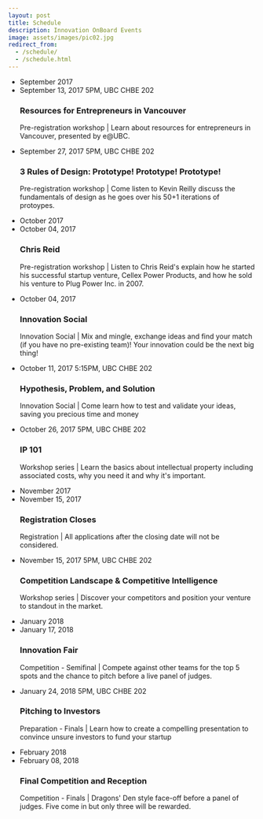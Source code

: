 ```yaml
---
layout: post
title: Schedule
description: Innovation OnBoard Events
image: assets/images/pic02.jpg
redirect_from:
  - /schedule/
  - /schedule.html
---
```


<div class="row">
        <div class="12u$(small)">
            <ul class="timeline">
                <li class="timeline-item period">
                    <div class="timeline-info"></div>
                    <div class="timeline-marker"></div>
                    <div class="timeline-content">
                        <span class="button timeline-title header-inner">September 2017</span>
                    </div>
                </li>
                <li class="timeline-item">
                    <div class="timeline-info">
                        <span>September 13, 2017</span>
                        <span class="timeline-time">5PM, UBC CHBE 202</span>
                    </div>
                    <div class="timeline-marker"></div>
                    <div class="timeline-content">
                        <h3 class="timeline-title">Resources for Entrepreneurs in Vancouver</h3>
                        <p><span class="timeline-desc">Pre-registration workshop</span> | Learn about resources for entrepreneurs in Vancouver, presented by e@UBC.</p>
                    </div>
                </li>
                <li class="timeline-item">
                    <div class="timeline-info">
                        <span>September 27, 2017</span>
                        <span class="timeline-time">5PM, UBC CHBE 202</span>
                    </div>
                    <div class="timeline-marker"></div>
                    <div class="timeline-content">
                        <h3 class="timeline-title">3 Rules of Design: Prototype! Prototype! Prototype!</h3>
                        <p><span class="timeline-desc">Pre-registration workshop</span> | Come listen to Kevin Reilly discuss the fundamentals of design as he goes over his 50+1 iterations of protoypes.</p>
                    </div>
                </li>
                <li class="timeline-item period">
                    <div class="timeline-info"></div>
                    <div class="timeline-marker"></div>
                    <div class="timeline-content">
                        <span class="button timeline-title header-inner">October 2017</span>
                    </div>
                </li>
                <li class="timeline-item">
                    <div class="timeline-info">
                        <span>October 04, 2017</span>
                    </div>
                    <div class="timeline-marker"></div>
                    <div class="timeline-content">
                        <h3 class="timeline-title">Chris Reid</h3>
                        <p><span class="timeline-desc">Pre-registration workshop</span> | Listen to Chris Reid's explain how he started his successful startup venture, Cellex Power Products, and how he sold his venture to Plug Power Inc. in 2007.</p>
                    </div>
                </li>
                <li class="timeline-item">
                    <div class="timeline-info">
                        <span>October 04, 2017</span>
                    </div>
                    <div class="timeline-marker"></div>
                    <div class="timeline-content">
                        <h3 class="timeline-title">Innovation Social</h3>
                        <p><span class="timeline-desc">Innovation Social</span> | Mix and mingle, exchange ideas and find your match (if you have no pre-existing team)! Your innovation could be the next big thing!</p>
                    </div>
                </li>
                <li class="timeline-item">
                    <div class="timeline-info">
                        <span>October 11, 2017</span>
                        <span class="timeline-time">5:15PM, UBC CHBE 202</span>
                    </div>
                    <div class="timeline-marker"></div>
                    <div class="timeline-content">
                        <h3 class="timeline-title">Hypothesis, Problem, and Solution</h3>
                        <p><span class="timeline-desc">Innovation Social</span> | Come learn how to test and validate your ideas, saving you precious time and money</p>
                    </div>
                </li>
                <li class="timeline-item">
                    <div class="timeline-info">
                        <span>October 26, 2017</span>
                        <span class="timeline-time">5PM, UBC CHBE 202</span>
                    </div>
                    <div class="timeline-marker"></div>
                    <div class="timeline-content">
                        <h3 class="timeline-title">IP 101</h3>
                        <p><span class="timeline-desc">Workshop series</span> | Learn the basics about intellectual property including associated costs, why you need it and why it's important.</p>
                    </div>
                </li>
                <li class="timeline-item period">
                    <div class="timeline-info"></div>
                    <div class="timeline-marker"></div>
                    <div class="timeline-content">
                        <span class="button timeline-title header-inner">November 2017</span>
                    </div>
                </li>
                <li class="timeline-item">
                    <div class="timeline-info">
                        <span>November 15, 2017</span>
                    </div>
                    <div class="timeline-marker"></div>
                    <div class="timeline-content">
                        <h3 class="timeline-title"><b>Registration Closes</b></h3>
                        <p><span class="timeline-desc">Registration</span> | All applications after the closing date will not be considered.</p>
                    </div>
                </li>
                <li class="timeline-item">
                    <div class="timeline-info">
                        <span>November 15, 2017</span>
                        <span class="timeline-time">5PM, UBC CHBE 202</span>
                    </div>
                    <div class="timeline-marker"></div>
                    <div class="timeline-content">
                        <h3 class="timeline-title">Competition Landscape &amp; Competitive Intelligence</h3>
                        <p><span class="timeline-desc">Workshop series</span> | Discover your competitors and position your venture to standout in the market.</p>
                    </div>
                </li>
                <li class="timeline-item period">
                    <div class="timeline-info"></div>
                    <div class="timeline-marker"></div>
                    <div class="timeline-content">
                        <span class="button timeline-title header-inner">January 2018</span>
                    </div>
                </li>
                <li class="timeline-item">
                    <div class="timeline-info">
                        <span>January 17, 2018</span>
                    </div>
                    <div class="timeline-marker"></div>
                    <div class="timeline-content">
                        <h3 class="timeline-title">Innovation Fair</h3>
                        <p><span class="timeline-desc">Competition - Semifinal</span> | Compete against other teams for the top 5 spots and the chance to pitch before a live panel of judges.</p>
                    </div>
                </li>
                <li class="timeline-item">
                    <div class="timeline-info">
                        <span>January 24, 2018</span>
                        <span class="timeline-time">5PM, UBC CHBE 202</span>
                    </div>
                    <div class="timeline-marker"></div>
                    <div class="timeline-content">
                        <h3 class="timeline-title">Pitching to Investors</h3>
                        <p><span class="timeline-desc">Preparation - Finals</span> | Learn how to create a compelling presentation to convince unsure investors to fund your startup</p>
                    </div>
                </li>
                <li class="timeline-item period">
                    <div class="timeline-info"></div>
                    <div class="timeline-marker"></div>
                    <div class="timeline-content">
                        <span class="button timeline-title header-inner">February 2018</span>
                    </div>
                </li>
                <li class="timeline-item">
                    <div class="timeline-info">
                        <span>February 08, 2018</span>
                    </div>
                    <div class="timeline-marker"></div>
                    <div class="timeline-content">
                        <h3 class="timeline-title"><b>Final Competition and Reception</b></h3>
                        <p><span class="timeline-desc">Competition - Finals</span> | Dragons' Den style face-off before a panel of judges. Five come in but only three will be rewarded.</p>
                    </div>
                </li>
            </ul>
        </div>
    </div>
